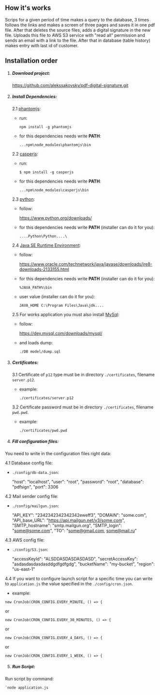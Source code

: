 ## How it's works


Scrips for a given period of time makes a query to the database,
3 times follows the links and makes a screen of three pages and saves it in one pdf file.
After that deletes the source files, adds a digital signature in the new file.
Uploads this file to AWS S3 service with "read all" permission and
sends an email with a link to the file.
After that in database (table history) makes entry with last id of customer.


## Installation order

1. ##### Download project:

    https://github.com/alekssakovsky/pdf-digital-signature.git

2. ##### Install Dependencies:

    2.1 [phantomjs](https://www.npmjs.com/package/phantom):
    
      * run:
   
        `npm install -g phantomjs`
   
      * for this dependencies needs write **PATH**:
    
        `...npm\node_modules\phantomjs\bin`
 
    2.2 [casperjs](https://www.npmjs.com/package/casperjs):
      
      * run:
         
        `$ npm install -g casperjs`
       
      * for this dependencies needs write **PATH**:
      
        `...npm\node_modules\casperjs\bin`
    
    2.3 [python](https://www.python.org/):
    
      * follow:
        
        https://www.python.org/downloads/
       
      * for this dependencies needs write **PATH** (installer can do it for you):
       
        `....Python\Python....\`
         
    2.4 [Java SE Runtime Environment](https://www.oracle.com/technetwork/java/javase/downloads/jre8-downloads-2133155.html):
        
      * follow:
        
        https://www.oracle.com/technetwork/java/javase/downloads/jre8-downloads-2133155.html
     
      * for this dependencies needs write **PATH** (installer can do it for you):
            
        `%JAVA_PATH%\bin`
        
      * user value (installer can do it for you):
        
        `JAVA_HOME C:\Program Files\Java\jdk....`
             
    2.5 For works application you must also install [MySql](https://dev.mysql.com/):
    
      * follow:
       
        https://dev.mysql.com/downloads/mysql/
     
      * and loads dump:
       
        `./DB model/dump.sql`
    
3. ##### Certificates:
 
    3.1 Certificate of `p12` type must be in directory `./certificates`, filename `server.p12`.
    
      * example:
 
        `./certificates/server.p12`
    
    3.2 Certificate password must be in directory `./certificates`, filename `pwd.pwd`.
     
      * example:

        `./certificates/pwd.pwd`

4. ##### Fill configuration files:
  
  You need to write in the configuration files right data:

   4.1 Database config file:
      
   * `./config/db-data.json`:
       
          
     "host": "localhost",
     "user": "root",
     "password": "root",
     "database": "pdfsign",
     "port": 3306
    
   4.2 Mail sender config file:
              
   * `./config/mailgun.json`:
   
   
     "API_KEY": "2342342342342342eweff3",
     "DOMAIN": "some.com",
     "API_base_URL": "https://api.mailgun.net/v3/some.com",
     "SMTP_hostname":  "smtp.mailgun.org",
     "SMTP_login": "some@some.com",
     "TO": "some@gmail.com, some@mail.ru"
   
   4.3 AWS config file:
     
   * `./config/S3.json`:
   
     
     "accessKeyId": "ALSDDASDASDASDASD",
     "secretAccessKey": "asdasdasdasdasddgdfgdfgdg",
     "bucketName": "my-bucket",
     "region": "us-east-1"
   
   4.4 If you want to configure launch script for a specific time
       you can write to `application.js` the value specified in the
       `./config/cron.json`. 

   * example:
   
    new CronJob(CRON_CONFIG.EVERY_MINUTE, () => {
 
   or 
   
    new CronJob(CRON_CONFIG.EVERY_30_MINUTES, () => {

   or
   
    new CronJob(CRON_CONFIG.EVERY_4_DAYS, () => { 

   or

    new CronJob(CRON_CONFIG.EVERY_1_WEEK, () => {
    
    
5. ##### Run Script:

 Run script by command:
 
    `node application.js